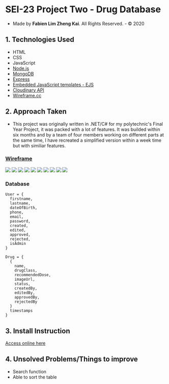 # SEI-23 Project Two - Drug Database
- Made by **Fabien Lim Zheng Kai**. All Rights Reserved. - © 2020

## 1. Technologies Used
- HTML
- CSS
- JavaScript
- [Node.js](https://nodejs.org/en/)
- [MongoDB](https://www.mongodb.com/)
- [Express](https://expressjs.com/)
- [Embedded JavaScript templates - EJS](https://ejs.co/)
- [Cloudinary API](https://cloudinary.com/)
- [Wireframe.cc](https://wireframe.cc/)

## 2. Approach Taken 
- This project was originally written in .NET/C# for my polytechnic's Final Year Project, it was packed with a lot of features. It was builded within six months and by a team of four members working on different parts at the same time, I have recreated a simplified version within a week time but with similiar features.

### [Wireframe](https://wireframe.cc/pro/pp/7eb3e9beb359657)
<img src="./wireframe/1-Intro.png">
<img src="./wireframe/2-Login.png">
<img src="./wireframe/3-Register.png">
<img src="./wireframe/4-Edit-Profile.png">
<img src="./wireframe/5-Dashboard.png">
<img src="./wireframe/6-Admin-Dashboard.png">
<img src="./wireframe/7-Create-Drug-Info.png">
<img src="./wireframe/8-Edit-Drug-Info.png">
<img src="./wireframe/9-Upload-Image.png">
<img src="./wireframe/10-Review-Drug-Info.png">

### Database 
``` text
User = {
  firstname,
  lastname,
  dateOfBirth,
  phone,
  email,
  password,
  created,
  edited,
  approved,
  rejected,
  isAdmin
}

Drug = {
  {
    name,
    drugClass,
    recommendedDose,
    imageUrl,
    status,
    createdBy,
    editedBy,
    approvedBy,
    rejectedBy
  }
  timestamps
}
```
## 3. Install Instruction
[Access online here](https://sei23sg-drug-database.herokuapp.com/)

## 4. Unsolved Problems/Things to improve
- Search function
- Able to sort the table